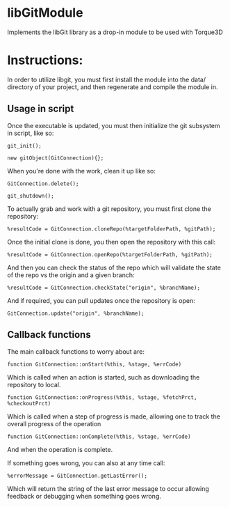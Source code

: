 # libGitModule
Implements the libGit library as a drop-in module to be used with Torque3D

# Instructions:

In order to utilize libgit, you must first install the module into the data/ directory of your project, and then regenerate and compile the module in.

## Usage in script
Once the executable is updated, you must then initialize the git subsystem in script, like so:
```
git_init();
   
new gitObject(GitConnection){};
```

When you're done with the work, clean it up like so:
```
GitConnection.delete();
   
git_shutdown();
```

To actually grab and work with a git repository, you must first clone the repository:
```
%resultCode = GitConnection.cloneRepo(%targetFolderPath, %gitPath);
```

Once the initial clone is done, you then open the repository with this call:
```
%resultCode = GitConnection.openRepo(%targetFolderPath, %gitPath);
```

And then you can check the status of the repo which will validate the state of the repo vs the origin and a given branch:
```
%resultCode = GitConnection.checkState("origin", %branchName);
```

And if required, you can pull updates once the repository is open:
```
GitConnection.update("origin", %branchName);
```

## Callback functions
The main callback functions to worry about are:
```
function GitConnection::onStart(%this, %stage, %errCode)
```
Which is called when an action is started, such as downloading the repository to local.

```
function GitConnection::onProgress(%this, %stage, %fetchPrct, %checkoutPrct)
```
Which is called when a step of progress is made, allowing one to track the overall progress of the operation

```
function GitConnection::onComplete(%this, %stage, %errCode)
```
And when the operation is complete.

If something goes wrong, you can also at any time call:
```
%errorMessage = GitConnection.getLastError();
```
Which will return the string of the last error message to occur allowing feedback or debugging when something goes wrong.
